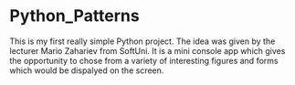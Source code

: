 # Python_Patterns

This is my first really simple Python project. The idea was given by the lecturer Mario Zahariev from SoftUni. It is a mini console app which gives the opportunity to chose from a variety of interesting figures and forms which would be dispalyed on the screen.
